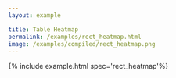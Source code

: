 ```yaml
---
layout: example

title: Table Heatmap
permalink: /examples/rect_heatmap.html
image: /examples/compiled/rect_heatmap.png
---
```




{% include example.html spec='rect_heatmap'%}
